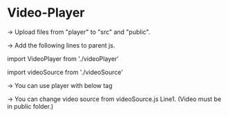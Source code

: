 # Video-Player
-> Upload files from "player" to "src" and "public".

-> Add the following lines to parent js.

  import VideoPlayer from './videoPlayer'
  
  import videoSource from './videoSource'

-> You can use player with below tag

  <VideoPlayer thumbnail="./thumbnail.jpg" width="800px" aspectRatio="16/9" src={videoSource()}/>

-> You can change video source from videoSource.js Line1. (Video must be in public folder.)
